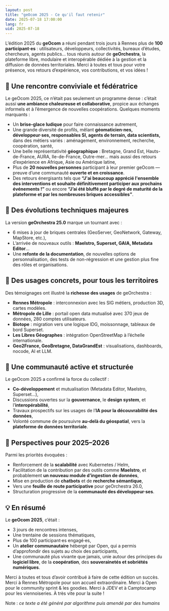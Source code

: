 ```yaml
---
layout: post
title: "geOcom 2025 - Ce qu'il faut retenir"
date: 2025-07-18 17:00:00
lang: fr
uid: 2025-07-18
---
```


L’édition 2025 du **geOcom** a réuni pendant trois jours à Rennes plus de **100 participant·es** : utilisateurs, développeurs, collectivités, bureaux d’études, chercheurs, agents publics… tous réunis autour de **geOrchestra**, la plateforme libre, modulaire et interopérable dédiée à la gestion et la diffusion de données territoriales. Merci à toutes et tous pour votre présence, vos retours d’expérience, vos contributions, et vos idées !

<!--more-->

## 🤝 Une rencontre conviviale et fédératrice

Le geOcom 2025, ce n’était pas seulement un programme dense : c’était aussi **une ambiance chaleureuse et collaborative**, propice aux échanges informels et à l’émergence de nouvelles coopérations.
Quelques moments marquants :

* Un **brise-glace ludique** pour faire connaissance autrement,
* Une grande diversité de profils, mêlant **géomaticien·nes, développeur·ses, responsables SI, agents de terrain, data scientists,** dans des métiers variés : aménagement, environnement, recherche, coopération, santé,
* Une belle représentativité **géographique** : Bretagne, Grand Est, Hauts-de-France, AURA, Ile-de-France, Outre-mer… mais aussi des retours d’expérience en Afrique, Asie ou Amérique latine,
* Plus de **20 nouvelles personnes** participant à leur premier geOcom — preuve d’une communauté **ouverte et en croissance**.
* Des retours énergisants tels que **“J'ai beaucoup apprécié l'ensemble des interventions et souhaite définitivement participer aux prochains événements !”** ou encore **“J’ai été bluffé par le degré de maturité de la plateforme et par les nombreuses briques accessibles”**.


## 🔧 Des évolutions techniques majeures

La version **geOrchestra 25.0** marque un tournant avec :

* 6 mises à jour de briques centrales (GeoServer, GeoNetwork, Gateway, MapStore, etc.),
* L’arrivée de nouveaux outils : **Maelstro, Superset, GAIA, Metadata Editor**…
* Une **refonte de la documentation**, de nouvelles options de personnalisation, des tests de non-régression et une gestion plus fine des rôles et organisations.



## 📡 Des usages concrets, pour tous les territoires

Des témoignages ont illustré la **richesse des usages** de geOrchestra :

* **Rennes Métropole** : interconnexion avec les SIG métiers, production 3D, cartes modèles.
* **Métropole de Lille** : portail open data mutualisé avec 370 jeux de données, 280 comptes utilisateurs.
* **Biotope** : migration vers une logique IDG, moissonnage, tableaux de bord Superset.
* **Les Libres Géographes** : intégration OpenStreetMap à l’échelle internationale.
* **Geo2France, GeoBretagne, DataGrandEst** : visualisations, dashboards, nocode, AI et LLM.



## 💬 Une communauté active et structurée

Le geOcom 2025 a confirmé la force du collectif :

* **Co-développement** et mutualisation (Metadata Editor, Maelstro, Superset…),
* Discussions ouvertes sur la **gouvernance**, le **design system**, et l’**interopérabilité**,
* Travaux prospectifs sur les usages de l’**IA pour la découvrabilité des données**,
* Volonté commune de poursuivre **au-delà du géospatial**, vers la **plateforme de données territoriale**.

## 🚀 Perspectives pour 2025–2026

Parmi les priorités évoquées :

* Renforcement de la **scalabilité** avec Kubernetes / Helm,
* Facilitation de la contribution par des outils comme **Maelstro**, et probablement **un nouveau module d’ingestion de données**,
* Mise en production de **chatbots** et de **recherche sémantique**,
* Vers une **feuille de route participative** pour geOrchestra 26.0,
* Structuration progressive de la **communauté des développeur·ses**.

## 💡 En résumé

Le **geOcom 2025**, c’était :

* 3 jours de rencontres intenses,
* Une trentaine de sessions thématiques,
* Plus de 100 participant·es engagé·es,
* Un **atelier communautaire** hébergé par Open, qui a permis d’approfondir des sujets au choix des participants,
* Une communauté plus vivante que jamais, unie autour des principes du **logiciel libre**, de la **coopération**, des **souverainetés et sobriétés numériques**.

Merci à toutes et tous d’avoir contribué à faire de cette édition un succès.
Merci à Rennes Métropole pour son accueil extraordinaire.
Merci à Open pour le community sprint & les goodies.
Merci à JDEV et à Camptocamp pour les viennoiseries.
À très vite pour la suite !

Note : *ce texte a été généré par algorithme puis amendé par des humains*
